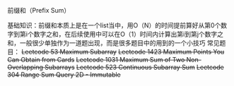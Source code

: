 前缀和（Prefix Sum）

基础知识：前缀和本质上是在一个list当中，用O（N）的时间提前算好从第0个数字到第i个数字之和，在后续使用中可以在O（1）时间内计算出第i到第j个数字之和，一般很少单独作为一道题出现，而是很多题目中的用到的一个小技巧
常见题目：
~~Leetcode 53 Maximum Subarray~~
~~Leetcode 1423 Maximum Points You Can Obtain from Cards~~
~~Leetcode 1031 Maximum Sum of Two Non-Overlapping Subarrays~~
~~Leetcode 523 Continuous Subarray Sum~~
~~Leetcode 304 Range Sum Query 2D - Immutable~~
